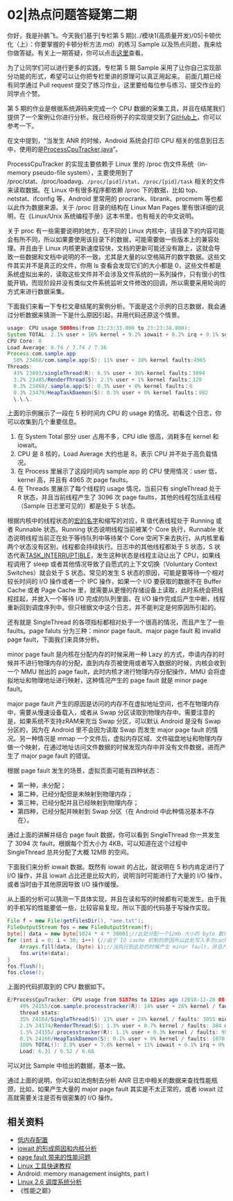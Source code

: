 # 02|热点问题答疑第二期

你好，我是孙鹏飞。今天我们基于[专栏第 5 期](../模块1(高质量开发)/05|卡顿优化（上）：你要掌握的卡顿分析方法.md）的练习 Sample 以及热点问题，我来给你做答疑。有关上一期答疑，你可以点击[这里](01|热点问题答疑第一期.md)查看。

为了让同学们可以进行更多的实践，专栏第 5 期 Sample 采用了让你自己实现部分功能的形式，希望可以让你把专栏里讲的原理可以真正用起来。
前面几期已经有同学通过 Pull request 提交了练习作业，这里要给每位参与练习、提交作业的同学点个赞。

第 5 期的作业是根据系统源码来完成一个 CPU 数据的采集工具，并且在结尾我们提供了一个案例让你进行分析。我已经将例子的实现提交到了[GitHub上](http://github.com/AndroidAdvanceWithGeektime/Chapter05)，你可以参考一下。

在文中提到，“当发生 ANR 的时候，Android 系统会打印 CPU 相关的信息到日志中，使用的是[ProcessCpuTracker.java](http://androidxref.com/9.0.0_r3/xref/frameworks/base/core/java/com/android/internal/os/ProcessCpuTracker.java)”。

ProcessCpuTracker 的实现主要依赖于 Linux 里的 /proc 伪文件系统（in-memory pseudo-file system），主要使用到了 /proc/stat、/proc/loadavg、`/proc/[pid]/stat`、`/proc/[pid]/task` 相关的文件来读取数据。在 Linux 中有很多程序都依赖 /proc 下的数据，比如 top、netstat、ifconfig 等，Android 里常用的 procrank、librank、procmem 等也都以此作为数据来源。关于 /proc 目录的结构在 Linux Man Pages 里有很详细的说明，在《Linux/Unix 系统编程手册》这本书里，也有相关的中文说明。

关于 proc 有一些需要说明的地方，在不同的 Linux 内核中，该目录下的内容可能会有所不同，所以如果要使用该目录下的数据，可能需要做一些版本上的兼容处理。并且由于 Linux 内核更新速度较快，文档的更新可能还没有跟上，这就会导致一些数据和文档中说明的不一致，尤其是大量的以空格隔开的数字数据。这些文件其实并不是真正的文件，你用 ls 查看会发现它们的大小都是 0，这些文件都是系统虚拟出来的，读取这些文件并不会涉及文件系统的一系列操作，只有很小的性能开销，而现阶段并没有类似文件系统监听文件修改的回调，所以需要采用轮询的方式来进行数据采集。

下面我们来看一下专栏文章结尾的案例分析。下面是这个示例的日志数据，我会通过分析数据来猜测一下是什么原因引起，并用代码还原这个情景。

```java
usage: CPU usage 5000ms(from 23:23:33.000 to 23:23:38.000):
System TOTAL: 2.1% user + 16% kernel + 9.2% iowait + 0.2% irq + 0.1% softirq + 72% idle
CPU Core: 8
Load Average: 8.74 / 7.74 / 7.36
Process:com.sample.app 
  50% 23468/com.sample.app(S): 11% user + 38% kernel faults:4965
Threads:
  43% 23493/singleThread(R): 6.5% user + 36% kernel faults：3094
  3.2% 23485/RenderThread(S): 2.1% user + 1% kernel faults：329
  0.3% 23468/.sample.app(S): 0.3% user + 0% kernel faults：6
  0.3% 23479/HeapTaskDaemon(S): 0.3% user + 0% kernel faults：982
  \.\.\.
```

上面的示例展示了一段在 5 秒时间内 CPU 的 usage 的情况。初看这个日志，你可以收集到几个重要信息。

1. 在 System Total 部分 user 占用不多，CPU idle 很高，消耗多在 kernel 和 iowait。
2. CPU 是 8 核的，Load Average 大约也是 8，表示 CPU 并不处于高负载情况。
3. 在 Process 里展示了这段时间内 sample app 的 CPU 使用情况：user 低，kernel 高，并且有 4965 次 page faults。
4. 在 Threads 里展示了每个线程的 usage 情况，当前只有 singleThread 处于 R 状态，并且当前线程产生了 3096 次 page faults，其他的线程包括主线程（Sample 日志里可见的）都是处于 S 状态。
  
根据内核中的线程状态的[宏的名字](http://elixir.bootlin.com/linux/v4.8/source/include/linux/sched.h#L207)和缩写的对应，R 值代表线程处于 Running 或者 Runnable 状态。Running 状态说明线程当前被某个 Core 执行，Runnable 状态说明线程当前正在处于等待队列中等待某个 Core 空闲下来去执行。从内核里看两个状态没有区别，线程都会持续执行。日志中的其他线程都处于 S 状态，S 状态代表[TASK_INTERRUPTIBLE](http://elixir.bootlin.com/linux/v4.8/ident/TASK_INTERRUPTIBLE)，发生这种状态是线程主动让出了 CPU，如果线程调用了 sleep 或者其他情况导致了自愿式的上下文切换（Voluntary Context Switches）就会处于 S 状态。常见的发生 S 状态的原因，可能是要等待一个相对较长时间的 I/O 操作或者一个 IPC 操作，如果一个 I/O 要获取的数据不在 Buffer Cache 或者 Page Cache 里，就需要从更慢的存储设备上读取，此时系统会把线程挂起，并放入一个等待 I/O 完成的队列里面，在 I/O 操作完成后产生中断，线程重新回到调度序列中。但只根据文中这个日志，并不能判定是何原因所引起的。

还有就是 SingleThread 的各项指标都相对处于一个很高的情况，而且产生了一些 faults。page faluts 分为三种：minor page fault、major page fault 和 invalid page fault，下面我们来具体分析。

minor page fault 是内核在分配内存的时候采用一种 Lazy 的方式，申请内存的时候并不进行物理内存的分配，直到内存页被使用或者写入数据的时候，内核会收到一个 MMU 抛出的 page fault，此时内核才进行物理内存分配操作，MMU 会将虚拟地址和物理地址进行映射，这种情况产生的 page fault 就是 minor page fault。

major page fault 产生的原因是访问的内存不在虚拟地址空间，也不在物理内存中，需要从慢速设备载入，或者从 Swap 分区读取到物理内存中。需要注意的是，如果系统不支持zRAM来充当 Swap 分区，可以默认 Android 是没有 Swap 分区的，因为在 Android 里不会因为读取 Swap 而发生 major page fault 的情况。另一种情况是 mmap 一个文件后，虚拟内存区域、文件磁盘地址和物理内存做一个映射，在通过地址访问文件数据的时候发现内存中并没有文件数据，进而产生了 major page fault 的错误。

根据 page fault 发生的场景，虚拟页面可能有四种状态：

- 第一种，未分配；
- 第二种，已经分配但是未映射到物理内存；
- 第三种，已经分配并且已经映射到物理内存；
- 第四种，已经分配并映射到 Swap 分区（在 Android 中此种情况基本不存在）。

通过上面的讲解并结合 page fault 数据，你可以看到 SingleThread 你一共发生了 3094 次 fault，根据每个页大小为 4KB，可以知道在这个过程中 SingleThread 总共分配了大概 12MB 的空间。

下面我们来分析 iowait 数据。既然有 iowait 的占比，就说明在 5 秒内肯定进行了 I/O 操作，并且 iowait 占比还是比较大的，说明当时可能进行了大量的 I/O 操作，或者当时由于其他原因导致 I/O 操作缓慢。

从上面的分析可以猜测一下具体实现，并且在读和写的时候都有可能发生。由于我的手机写的性能要低一些，比较容易复现，所以下面的代码基于写操作实现。

```java
File f = new File(getFilesDir(), "aee.txt");
FileOutputStream fos = new FileOutputStream(f);
byte[] data = new byte[1024 * 4 * 3000];//此处分配一个12mb 大小的 byte 数组
for (int i = 0; i < 30; i++) {//由于 IO cache 机制的原因所以此处写入多次cache，触发 dirty writeback 到磁盘中
    Arrays.fill(data, (byte) i);//当执行到此处的时候产生 minor fault，并且产生 User cpu useage
    fos.write(data);
}
fos.flush();
fos.close();
```

上面的代码抓取到的 CPU 数据如下。

```java
E/ProcessCpuTracker: CPU usage from 5187ms to 121ms ago (2018-12-28 08:28:27.186 to 2018-12-28 08:28:32.252):
    40% 24155/com.sample.processtracker(R): 14% user + 26% kernel / faults: 5286 minor
    thread stats:
    35% 24184/SingleThread(S): 11% user + 24% kernel / faults: 3055 minor
    2.1% 24174/RenderThread(S): 1.3% user + 0.7% kernel / faults: 384 minor
    1.5% 24155/.processtracker(R): 1.1% user + 0.3% kernel / faults: 95 minor
    0.1% 24166/HeapTaskDaemon(S): 0.1% user + 0% kernel / faults: 1070 minor
    100% TOTAL(): 3.8% user + 7.8% kernel + 11% iowait + 0.1% irq + 0% softirq + 76% idle
    Load: 6.31 / 6.52 / 6.66
```

可以对比 Sample 中给出的数据，基本一致。

通过上面的说明，你可以如法炮制去分析 ANR 日志中相关的数据来查找性能瓶颈，比如，如果产生大量的 major page fault 其实是不太正常的，或者 iowait 过高就需要关注是否有很密集的 I/O 操作。

## 相关资料

- [低内存配置](http://source.android.com/devices/tech/perf/low-ram)
- [iowait 的形成原因和内核分析](http://oenhan.com/iowait-wa-vmstat)
- [page fault 带来的性能问题](http://yq.aliyun.com/articles/55820)
- [Linux 工具快速教程](http://linuxtools-rst.readthedocs.io/zh_CN/latest/index.html)
- Android: memory management insights, part I
- [Linux 2.6 调度系统分析](http://www.ibm.com/developerworks/cn/linux/kernel/l-kn26sch/index.html?mhq=iowait&mhsrc=ibmsearch_a)
- 《性能之巅》
